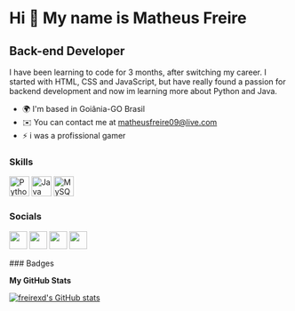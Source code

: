 Hi 👋 My name is Matheus Freire
===============================

Back-end Developer
------------------

I have been learning to code for 3 months, after switching my career. I started with HTML, CSS and JavaScript, but have really found a passion for backend development and now im learning more about Python and Java.

* 🌍  I'm based in Goiânia-GO Brasil
* ✉️  You can contact me at [matheusfreire09@live.com](mailto:matheusfreire09@live.com)
* ⚡  i was a profissional gamer

### Skills

<p align="left">
<a href="https://www.python.org/" target="_blank" rel="noreferrer"><img src="https://raw.githubusercontent.com/danielcranney/readme-generator/main/public/icons/skills/python-colored.svg" width="36" height="36" alt="Python" /></a>
<a href="https://www.oracle.com/java/" target="_blank" rel="noreferrer"><img src="https://raw.githubusercontent.com/danielcranney/readme-generator/main/public/icons/skills/java-colored.svg" width="36" height="36" alt="Java" /></a>
<a href="https://www.mysql.com/" target="_blank" rel="noreferrer"><img src="https://raw.githubusercontent.com/danielcranney/readme-generator/main/public/icons/skills/mysql-colored.svg" width="36" height="36" alt="MySQL" /></a>
</p>

### Socials

<p align="left"> <a href="https://www.github.com/freirexd" target="_blank" rel="noreferrer"><img src="https://raw.githubusercontent.com/danielcranney/readme-generator/main/public/icons/socials/github.svg" width="32" height="32" /></a> <a href="http://www.instagram.com/freirelol" target="_blank" rel="noreferrer"><img src="https://raw.githubusercontent.com/danielcranney/readme-generator/main/public/icons/socials/instagram.svg" width="32" height="32" /></a> <a href="https://www.linkedin.com/in/matheus-freire-368aa41a9/" target="_blank" rel="noreferrer"><img src="https://raw.githubusercontent.com/danielcranney/readme-generator/main/public/icons/socials/linkedin.svg" width="32" height="32" /></a> <a href="https://www.twitter.com/freirelol" target="_blank" rel="noreferrer"><img src="https://raw.githubusercontent.com/danielcranney/readme-generator/main/public/icons/socials/twitter.svg" width="32" height="32" /></a></p>
### Badges

<b>My GitHub Stats</b>

<a href="http://www.github.com/freirexd"><img src="https://github-readme-stats.vercel.app/api?username=freirexd&show_icons=true&hide=&count_private=true&title_color=10b981&text_color=ffffff&icon_color=10b981&bg_color=0f172a&hide_border=true&show_icons=true" alt="freirexd's GitHub stats" /></a>
